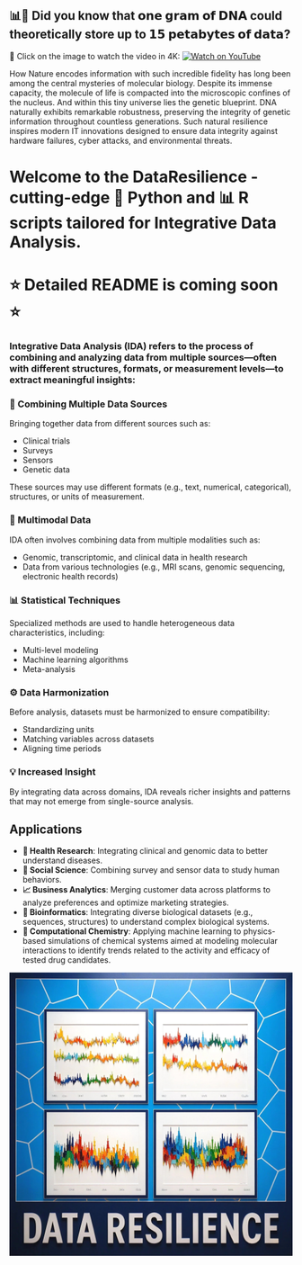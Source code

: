 ## 📊🧬 Did you know that 𝗼𝗻𝗲 𝗴𝗿𝗮𝗺 𝗼𝗳 𝗗𝗡𝗔 could theoretically store up to 𝟭𝟱 𝗽𝗲𝘁𝗮𝗯𝘆𝘁𝗲𝘀 𝗼𝗳 𝗱𝗮𝘁𝗮?

🎥 Click on the image to watch the video in 4K:
[![Watch on YouTube](https://img.youtube.com/vi/tb3SlKYEtG0/maxresdefault.jpg)](https://www.youtube.com/watch?v=tb3SlKYEtG0)

How Nature encodes information with such incredible fidelity has long been among the central mysteries of molecular biology. Despite its immense capacity, the molecule of life is compacted into the microscopic confines of the nucleus. And within this tiny universe lies the genetic blueprint. DNA naturally exhibits remarkable robustness, preserving the integrity of genetic information throughout countless generations. Such natural resilience inspires modern IT innovations designed to ensure data integrity against hardware failures, cyber attacks, and environmental threats.

# Welcome to the **DataResilience** -cutting-edge 🐍 Python and 📊 R scripts tailored for Integrative Data Analysis.  
  
# ⭐ Detailed README is coming soon ⭐

### **Integrative Data Analysis (IDA)** refers to the process of combining and analyzing data from multiple sources—often with different structures, formats, or measurement levels—to extract meaningful insights:

### 📡 Combining Multiple Data Sources
Bringing together data from different sources such as:
- Clinical trials
- Surveys
- Sensors
- Genetic data

These sources may use different formats (e.g., text, numerical, categorical), structures, or units of measurement.

### 🔀 Multimodal Data
IDA often involves combining data from multiple modalities such as:
- Genomic, transcriptomic, and clinical data in health research
- Data from various technologies (e.g., MRI scans, genomic sequencing, electronic health records)

### 📊 Statistical Techniques
Specialized methods are used to handle heterogeneous data characteristics, including:
- Multi-level modeling
- Machine learning algorithms
- Meta-analysis

### ⚙️ Data Harmonization
Before analysis, datasets must be harmonized to ensure compatibility:
- Standardizing units
- Matching variables across datasets
- Aligning time periods

### 💡 Increased Insight
By integrating data across domains, IDA reveals richer insights and patterns that may not emerge from single-source analysis.

## Applications

- **🧬 Health Research**: Integrating clinical and genomic data to better understand diseases.
- **👥 Social Science**: Combining survey and sensor data to study human behaviors.
- **📈 Business Analytics**: Merging customer data across platforms to analyze preferences and optimize marketing strategies.
- **🧫 Bioinformatics**: Integrating diverse biological datasets (e.g., sequences, structures) to understand complex biological systems.
- **🔮 Computational Chemistry**: Applying machine learning to physics-based simulations of chemical systems aimed at modeling molecular interactions to identify trends related to the activity and efficacy of tested drug candidates.

<p align="center">
  <img src="https://github.com/TheVisualHub/VisualFactory/blob/fde3372c1db7fe9edbab2efbc9aeacd0eca3a2b3/assets/dataresilience_logo1.jpg?raw=true" alt="Data Resilience Logo"/>
</p>
